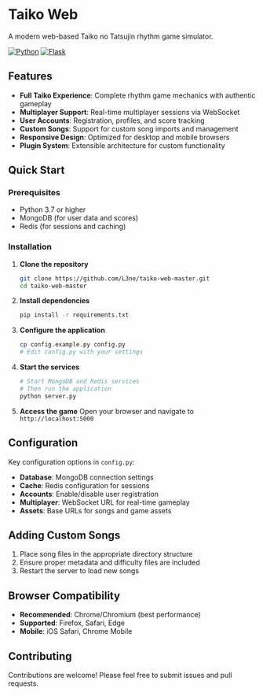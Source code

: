 # Taiko Web

A modern web-based Taiko no Tatsujin rhythm game simulator.

[![Python](https://img.shields.io/badge/Python-3.7+-blue.svg)](https://python.org)
[![Flask](https://img.shields.io/badge/Flask-2.0.3-lightgrey.svg)](https://flask.palletsprojects.com)

## Features

- **Full Taiko Experience**: Complete rhythm game mechanics with authentic gameplay
- **Multiplayer Support**: Real-time multiplayer sessions via WebSocket
- **User Accounts**: Registration, profiles, and score tracking
- **Custom Songs**: Support for custom song imports and management
- **Responsive Design**: Optimized for desktop and mobile browsers
- **Plugin System**: Extensible architecture for custom functionality

## Quick Start

### Prerequisites

- Python 3.7 or higher
- MongoDB (for user data and scores)
- Redis (for sessions and caching)

### Installation

1. **Clone the repository**
   ```bash
   git clone https://github.com/L3ne/taiko-web-master.git
   cd taiko-web-master
   ```

2. **Install dependencies**
   ```bash
   pip install -r requirements.txt
   ```

3. **Configure the application**
   ```bash
   cp config.example.py config.py
   # Edit config.py with your settings
   ```

4. **Start the services**
   ```bash
   # Start MongoDB and Redis services
   # Then run the application
   python server.py
   ```

5. **Access the game**
   Open your browser and navigate to `http://localhost:5000`

## Configuration

Key configuration options in `config.py`:

- **Database**: MongoDB connection settings
- **Cache**: Redis configuration for sessions
- **Accounts**: Enable/disable user registration
- **Multiplayer**: WebSocket URL for real-time gameplay
- **Assets**: Base URLs for songs and game assets

## Adding Custom Songs

1. Place song files in the appropriate directory structure
2. Ensure proper metadata and difficulty files are included
3. Restart the server to load new songs

## Browser Compatibility

- **Recommended**: Chrome/Chromium (best performance)
- **Supported**: Firefox, Safari, Edge
- **Mobile**: iOS Safari, Chrome Mobile

## Contributing

Contributions are welcome! Please feel free to submit issues and pull requests.